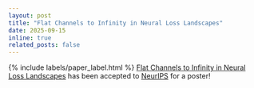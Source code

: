 ```yaml
---
layout: post
title: "Flat Channels to Infinity in Neural Loss Landscapes"
date: 2025-09-15
inline: true
related_posts: false
---
```


{% include labels/paper_label.html %} [Flat Channels to Infinity in Neural Loss Landscapes](https://arxiv.org/abs/2506.14951) has been accepted to [NeurIPS](https://neurips.cc) for a poster!